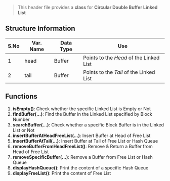 > This header file provides a **class** for **Circular Double Buffer Linked List**

## Structure Information
| S.No | Var. Name | Data Type | Use |
| ---- | --------- | --------- | --- |
|   1  |   head    |   Buffer  | Points to the *Head* of the Linked List |
|   2  |   tail    |   Buffer  | Points to the *Tail* of the Linked List |

## Functions
1. **isEmpty()**: Check whether the specific Linked List is Empty or Not
2. **findBuffer(...)**: Find the Buffer in the Linked List specified by Block Number
3. **searchBuffer(...)**: Check whether a specific Block Buffer is in the Linked List or Not
4. **insertBufferAtHeadFreeList(...)**: Insert Buffer at Head of Free List
5. **insertBufferAtTail(...)**: Insert Buffer at Tail of Free List or Hash Queue
6. **removeBufferFromHeadFreeList()**: Remove & Return a Buffer from Head of Free List
7. **removeSpecificBuffer(...)**: Remove a Buffer from Free List or Hash Queue
8. **displayHashQueue()**: Print the content of a specific Hash Queue
9. **displayFreeList()**: Print the content of Free List

